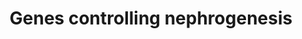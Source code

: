 ---
annotations:
- id: PW:0000003
  parent: signaling pathway
  type: Pathway Ontology
  value: signaling pathway
- id: DOID:0080205
  type: Disease Ontology
  value: CAKUT
authors:
- Iulia.ioncu
- Fehrhart
- Finterly
citedin:
- link: PMC9051587
description: Kidneys develop from intermediate mesoderm under the timed or sequential
  control of a growing number of genes. These genes have been identified at various
  stages of glomerulotubular development in the mammalian kidney. The genes listed
  have been tested in various genetically modified mice, and their location corresponds
  to the classical stages of kidney development postulated by Saxen in 1987.
last-edited: 2021-06-17
ndex: 29dbb4a0-8b6e-11eb-9e72-0ac135e8bacf
organisms:
- Homo sapiens
redirect_from:
- /index.php/Pathway:WP4823
- /instance/WP4823
- /instance/WP4823_rr119116
revision: r119116
schema-jsonld:
- '@context': https://schema.org/
  '@id': https://wikipathways.github.io/pathways/WP4823.html
  '@type': Dataset
  creator:
    '@type': Organization
    name: WikiPathways
  description: Kidneys develop from intermediate mesoderm under the timed or sequential
    control of a growing number of genes. These genes have been identified at various
    stages of glomerulotubular development in the mammalian kidney. The genes listed
    have been tested in various genetically modified mice, and their location corresponds
    to the classical stages of kidney development postulated by Saxen in 1987.
  keywords:
  - CD2AP
  - CD36
  - CTNNB1
  - CXCL12
  - CXCR4
  - EMX2
  - ETV4
  - EYA1
  - FGF8
  - FGFR2
  - FOXC1
  - FOXC2
  - FOXD1
  - GDNF
  - GLI3
  - HNF1B
  - HOXA11
  - HOXD11
  - ILK
  - ITGA3
  - ITGA8
  - ITGB1
  - KDR
  - KIRREL1
  - LAMB2
  - LHX1
  - LMX1B
  - NCK1
  - NCK2
  - NOTCH2
  - NPHS1
  - NPHS2
  - PAX2
  - PDGFB
  - PDGFRB
  - RET
  - ROBO2
  - SHH
  - SIX1
  - SLIT2
  - TCF21
  - VEGFA
  - WNT4
  - WT1
  license: CC0
  name: Genes controlling nephrogenesis
seo: CreativeWork
title: Genes controlling nephrogenesis
wpid: WP4823
---
